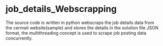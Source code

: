 # job_details_Webscrapping
The source code is written in python webscraps the job details data from the cermati website(sample) and stores the details in the solution file JSON format, the multithreading concept is used to scrape job posting data concurrently.

